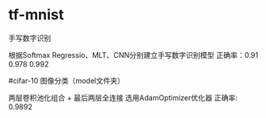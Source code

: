 # tf-mnist
手写数字识别

根据Softmax Regressio、MLT、CNN分别建立手写数字识别模型
正确率：0.91 0.978 0.992

#cifar-10
图像分类（model文件夹）

两层卷积池化组合 + 最后两层全连接
选用AdamOptimizer优化器
正确率: 0.9892
